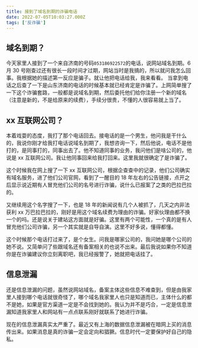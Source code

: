 ```yaml
---
title: 接到了域名到期的诈骗电话
date: 2022-07-05T10:03:27.000Z
tags: ['反诈骗']
---
```

  
## 域名到期？

今天家里人接到了一个来自济南的号码`053186922572`的电话，说网站域名到期。6 月 30 号刚查过还有很长一段时间才过期，网站当时是我搞的，所以就问我怎么回事。我根据她的描述第一反应是骗子。就让他把电话给我，我来看看。
当拿到电话之后查了一下是山东济南的电话的时候基本就已经肯定是诈骗了。上网简单搜了一下这个诈骗套路，一般都是说域名到期，然后委托他们给你注册一个新的域名（注意是新的，不是给原来的续费），手续分很贵，不懂的人很容易就上当了。

## xx 互联网公司？

本着戏耍的态度，我打了那个电话回去。接电话的是一个男生，他问我是干什么的，我说你刚才给我打电话说域名到期了，我想咨询一下，然后他说，电话不是他打的，是同事打的，同事出去了。他不知道同事的业务，我问他们是啥公司的，他说是 xx 互联网公司。我让他同事回来给我打回来。这里我就很确定了是诈骗了。

这个时候我在网上搜了一下 xx 互联网公司，根据企查查中的记录，他们公司确实有域名服务，进了他们公司官网，看到了一醒目的 18 年左右的公告链接，点开之后显示说近期有人冒充他们公司的名号进行诈骗，说什么已报案了之类的巴拉巴拉的。

又继续用这个名字搜了一下，也是 18 年的新闻说有几个人被抓了，几天之内非法获利 xx 万巴拉巴拉的，刚好是用这个域名续费为理由的诈骗。好家伙理由都不换一个的吗。还是说关于建站这方面就是好骗。这里有两个可能性，一个真的是有人冒充他们公司诈骗，另一个其实就是自导自演。这里不好多说，懂得都懂。

这个时候那个电话打过来了，是个女生。问我是哪家公司的，我问她是哪个公司的她不说。又简单问了些跟域名还有备案相关的也说不出来。最后我说如果你不知道你是在诈骗建议你立刻离职吧，我已经报警了，她就把电话挂了。

## 信息泄漏

还是信息泄漏的问题，虽然说网站域名，备案主体这些信息不难查到，但是由我家里人接到哪个电话就很奇怪了，哪个域名我家里人也只是知道而已，主体什么的都不是她，如果是官方渠道一定是不会找到她的。我认为并不是巧合，一定是信息泄漏知道我家里人和网站有一点点联系刚好就联系了她进行诈骗。

现在的信息泄漏真实太严重了。最近又有上海的数据信息泄漏被在暗网上买的消息传出来。如果消息是真的诈骗一定会定向和猖獗。信息时代一定要保护好自己的隐私。